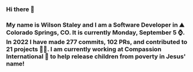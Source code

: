### Hi there 👋

### My name is Wilson Staley and I am a Software Developer in ⛰ Colorado Springs, CO.  It is currently Monday, September 5 ⌚. In 2022 I have made 277 commits, 102 PRs, and contributed to 21 projects 👨‍💻. I am currently working at Compassion International 🏢 to help release children from poverty in Jesus' name!